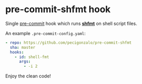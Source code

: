 # pre-commit-shfmt hook

Single [pre-commit](http://pre-commit.com/) hook which runs **[shfmt](https://github.com/mvdan/sh)** on shell script files.


An example `.pre-commit-config.yaml`:

```yaml
- repo: https://github.com/pecigonzalo/pre-commit-shfmt
  sha: master
  hooks:
    - id: shell-fmt
      args:
        - -i 2
```

Enjoy the clean code!

